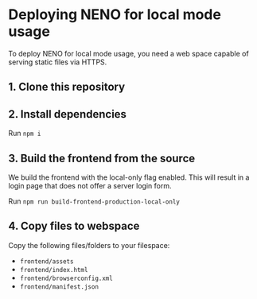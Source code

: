 # Deploying NENO for local mode usage

To deploy NENO for local mode usage, you need a web space capable of serving static files via HTTPS.

## 1. Clone this repository

## 2. Install dependencies
Run `npm i`

## 3. Build the frontend from the source

We build the frontend with the local-only flag enabled. This will result in a login page that does not offer a server login form.

Run `npm run build-frontend-production-local-only`

## 4. Copy files to webspace
Copy the following files/folders to your filespace:

* `frontend/assets`
* `frontend/index.html`
* `frontend/browserconfig.xml`
* `frontend/manifest.json`